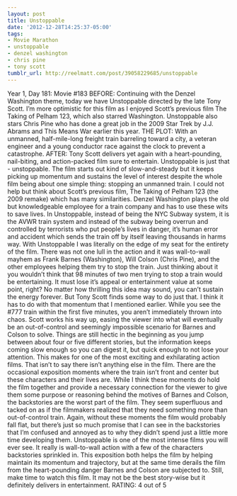 ```yaml
---
layout: post
title: Unstoppable
date: '2012-12-28T14:25:37-05:00'
tags:
- Movie Marathon
- unstoppable
- denzel washington
- chris pine
- tony scott
tumblr_url: http://reelmatt.com/post/39058229685/unstoppable
---
```

Year 1, Day 181: Movie #183
BEFORE: Continuing with the Denzel Washington theme, today we have Unstoppable directed by the late Tony Scott. I’m more optimistic for this film as I enjoyed Scott’s previous film The Taking of Pelham 123, which also starred Washington. Unstoppable also stars Chris Pine who has done a great job in the 2009 Star Trek by J.J. Abrams and This Means War earlier this year.
THE PLOT: With an unmanned, half-mile-long freight train barreling toward a city, a veteran engineer and a young conductor race against the clock to prevent a catastrophe.
AFTER: Tony Scott delivers yet again with a heart-pounding, nail-biting, and action-packed film sure to entertain. Unstoppable is just that - unstoppable. The film starts out kind of slow-and-steady but it keeps picking up momentum and sustains the level of interest despite the whole film being about one simple thing: stopping an unmanned train.
I could not help but think about Scott’s previous film, The Taking of Pelham 123 (the 2009 remake) which has many similarities. Denzel Washington plays the old but knowledgeable employee for a train company and has to use these wits to save lives. In Unstoppable, instead of being the NYC Subway system, it is the AVWR train system and instead of the subway being overrun and controlled by terrorists who put people’s lives in danger, it’s human error and accident which sends the train off by itself leaving thousands in harms way.
With Unstoppable I was literally on the edge of my seat for the entirety of the film. There was not one lull in the action and it was wall-to-wall mayhem as Frank Barnes (Washington), Will Colson (Chris Pine), and the other employees helping them try to stop the train. Just thinking about it you wouldn’t think that 98 minutes of two men trying to stop a train would be entertaining. It must lose it’s appeal or entertainment value at some point, right? No matter how thrilling this idea may sound, you can’t sustain the energy forever. But Tony Scott finds some way to do just that. I think it has to do with that momentum that I mentioned earlier. While you see the #777 train within the first five minutes, you aren’t immediately thrown into chaos. Scott works his way up, easing the viewer into what will eventually be an out-of-control and seemingly impossible scenario for Barnes and Colson to solve. Things are still hectic in the beginning as you jump between about four or five different stories, but the information keeps coming slow enough so you can digest it, but quick enough to not lose your attention. This makes for one of the most exciting and exhilarating action films.
That isn’t to say there isn’t anything else in the film. There are the occasional exposition moments where the train isn’t front and center but these characters and their lives are. While I think these moments do hold the film together and provide a necessary connection for the viewer to give them some purpose or reasoning behind the motives of Barnes and Colson, the backstories are the worst part of the film. They seem superfluous and tacked on as if the filmmakers realized that they need something more than out-of-control train. Again, without these moments the film would probably fall flat, but there’s just so much promise that I can see in the backstories that I’m confused and annoyed as to why they didn’t spend just a little more time developing them.
Unstoppable is one of the most intense films you will ever see. It really is wall-to-wall action with a few of the characters backstories sprinkled in. This exposition both helps the film by helping maintain its momentum and trajectory, but at the same time derails the film from the heart-pounding danger Barnes and Colson are subjected to. Still, make time to watch this film. It may not be the best story-wise but it definitely delivers in entertainment.
RATING: 4 out of 5
